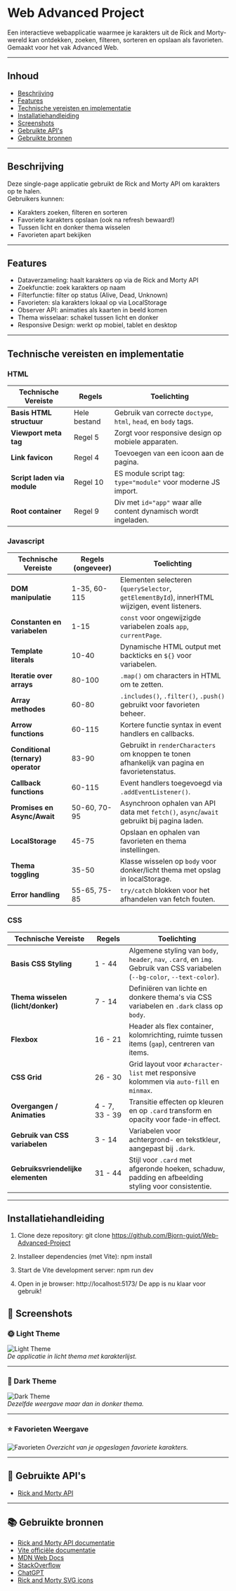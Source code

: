 # Web Advanced Project

Een interactieve webapplicatie waarmee je karakters uit de Rick and Morty-wereld kan ontdekken, zoeken, filteren, sorteren en opslaan als favorieten.  
Gemaakt voor het vak Advanced Web.

---

## Inhoud

- [Beschrijving](#beschrijving)  
- [Features](#features)  
- [Technische vereisten en implementatie](#technische-vereisten-en-implementatie)  
- [Installatiehandleiding](#installatiehandleiding)  
- [Screenshots](#screenshots)  
- [Gebruikte API's](#gebruikte-apis)  
- [Gebruikte bronnen](#gebruikte-bronnen)  

---

## Beschrijving

Deze single-page applicatie gebruikt de Rick and Morty API om karakters op te halen.  
Gebruikers kunnen:  
- Karakters zoeken, filteren en sorteren  
- Favoriete karakters opslaan (ook na refresh bewaard!)  
- Tussen licht en donker thema wisselen  
- Favorieten apart bekijken  

---

## Features

- Dataverzameling: haalt karakters op via de Rick and Morty API  
- Zoekfunctie: zoek karakters op naam  
- Filterfunctie: filter op status (Alive, Dead, Unknown)  
- Favorieten: sla karakters lokaal op via LocalStorage  
- Observer API: animaties als kaarten in beeld komen  
- Thema wisselaar: schakel tussen licht en donker  
- Responsive Design: werkt op mobiel, tablet en desktop  

---

## Technische vereisten en implementatie

### HTML

| Technische Vereiste         | Regels                 | Toelichting                                                       |
|----------------------------|------------------------|------------------------------------------------------------------|
| **Basis HTML structuur**    | Hele bestand            | Gebruik van correcte `doctype`, `html`, `head`, en `body` tags.  |
| **Viewport meta tag**       | Regel 5                | Zorgt voor responsive design op mobiele apparaten.               |
| **Link favicon**            | Regel 4                | Toevoegen van een icoon aan de pagina.                           |
| **Script laden via module** | Regel 10               | ES module script tag: `type="module"` voor moderne JS import.    |
| **Root container**          | Regel 9                | Div met `id="app"` waar alle content dynamisch wordt ingeladen. |

### Javascript

| Technische Vereiste             | Regels (ongeveer)        | Toelichting                                                                                       |
|--------------------------------|--------------------------|--------------------------------------------------------------------------------------------------|
| **DOM manipulatie**             | 1-35, 60-115             | Elementen selecteren (`querySelector`, `getElementById`), innerHTML wijzigen, event listeners.   |
| **Constanten en variabelen**    | 1-15                     | `const` voor ongewijzigde variabelen zoals `app`, `currentPage`.                                 |
| **Template literals**           | 10-40                    | Dynamische HTML output met backticks en `${}` voor variabelen.                                   |
| **Iteratie over arrays**        | 80-100                   | `.map()` om characters in HTML om te zetten.                                                    |
| **Array methodes**              | 60-80                    | `.includes()`, `.filter()`, `.push()` gebruikt voor favorieten beheer.                           |
| **Arrow functions**             | 60-115                   | Kortere functie syntax in event handlers en callbacks.                                          |
| **Conditional (ternary) operator** | 83-90                 | Gebruikt in `renderCharacters` om knoppen te tonen afhankelijk van pagina en favorietenstatus.   |
| **Callback functions**          | 60-115                   | Event handlers toegevoegd via `.addEventListener()`.                                            |
| **Promises en Async/Await**     | 50-60, 70-95             | Asynchroon ophalen van API data met `fetch()`, `async`/`await` gebruikt bij pagina laden.        |
| **LocalStorage**                | 45-75                    | Opslaan en ophalen van favorieten en thema instellingen.                                        |
| **Thema toggling**              | 35-50                    | Klasse wisselen op `body` voor donker/licht thema met opslag in localStorage.                    |
| **Error handling**              | 55-65, 75-85             | `try/catch` blokken voor het afhandelen van fetch fouten.                                       |

### CSS

| Technische Vereiste           | Regels        | Toelichting                                                                                     |
|------------------------------|---------------|------------------------------------------------------------------------------------------------|
| **Basis CSS Styling**         | 1 - 44        | Algemene styling van `body`, `header`, `nav`, `.card`, en `img`. Gebruik van CSS variabelen (`--bg-color`, `--text-color`). |
| **Thema wisselen (licht/donker)** | 7 - 14        | Definiëren van lichte en donkere thema's via CSS variabelen en `.dark` class op `body`.           |
| **Flexbox**                  | 16 - 21       | Header als flex container, kolomrichting, ruimte tussen items (`gap`), centreren van items.      |
| **CSS Grid**                 | 26 - 30       | Grid layout voor `#character-list` met responsive kolommen via `auto-fill` en `minmax`.         |
| **Overgangen / Animaties**    | 4 - 7, 33 - 39| Transitie effecten op kleuren en op `.card` transform en opacity voor fade-in effect.            |
| **Gebruik van CSS variabelen**| 3 - 14        | Variabelen voor achtergrond- en tekstkleur, aangepast bij `.dark`.                             |
| **Gebruiksvriendelijke elementen** | 31 - 44       | Stijl voor `.card` met afgeronde hoeken, schaduw, padding en afbeelding styling voor consistentie.|

---

## Installatiehandleiding
1.	Clone deze repository:
git clone https://github.com/Bjorn-guiot/Web-Advanced-Project

2.	Installeer dependencies (met Vite):
npm install

3.	Start de Vite development server:
npm run dev

4.	Open in je browser:
http://localhost:5173/
De app is nu klaar voor gebruik!

## 📸 Screenshots

### 🌞 Light Theme

![Light Theme](./vite-project/Screenshots/light%20theme.png)  
*De applicatie in licht thema met karakterlijst.*

---

### 🌙 Dark Theme

![Dark Theme](./vite-project/Screenshots/dark%20theme.png)  
*Dezelfde weergave maar dan in donker thema.*

---

### ⭐ Favorieten Weergave

![Favorieten](./vite-project/Screenshots/Favorites.png)
*Overzicht van je opgeslagen favoriete karakters.*

---

## 🔗 Gebruikte API's

- [Rick and Morty API](https://rickandmortyapi.com/)

---

## 📚 Gebruikte bronnen

- [Rick and Morty API documentatie](https://rickandmortyapi.com/documentation)
- [Vite officiële documentatie](https://vitejs.dev/)
- [MDN Web Docs](https://developer.mozilla.org/)
- [StackOverflow](https://stackoverflow.com/)
- [ChatGPT][def]
- [Rick and Morty SVG icons](https://mamasvg.com/product/rick-and-morty-svg-free/)

[def]: https://chatgpt.com/share/682a43bb-0638-8002-8c41-9c9eade9b560